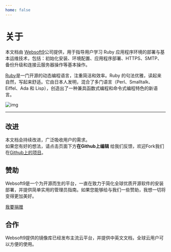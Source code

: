 ```yaml
---
home: false
---
```


# 关于

本文档由 [Websoft9](https://www.websoft9.com/)公司提供，用于指导用户学习 Ruby 应用程序环境的部署与基本运维技术，包括：初始化安装、环境配置、应用程序部署、HTTPS、SMTP、备份升级和连接云服务器操作等基本操作。

[Ruby](https://www.ruby-lang.org/)是一门开源的动态编程语言，注重简洁和效率。Ruby 的句法优雅，读起来自然，写起来舒适。它由日本人发明，混合了多门语言（Perl、Smalltalk、Eiffel、Ada 和 Lisp），创造出了一种兼具函数式编程和命令式编程特色的新语言。

![img](https://libs.websoft9.com/Websoft9/DocsPicture/zh/ruby/ruby-stackframe-websoft9.png)

---

## 改进

本文档会持续改进，广泛吸收用户的需求。  
如果您有好的想法，请点击页面下方**在Github上编辑** 给我们反馈，欢迎Fork我们在[Github上的项目](https://github.com/Websoft9/ansible-ruby)。

## 赞助

Websoft9是一个为开源而生的平台，一直在致力于简化全球优质开源软件的安装部署，并提供简单实用的管理员指南。如果您能够给与我们一些赞助，我想一切将变得更加美好。  

[我要捐赠](https://www.websoft9.com/aboutus/donate)

## 合作

Websoft9提供的镜像库已经发布主流云平台，并提供中英文文档，全球云用户可以方便的使用。  
